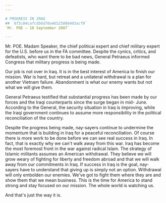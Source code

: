```yaml
---
---

# PROGRESS IN IRAQ
## `6f5c84cafcd56d70a46525886465acf9`
`Mr. POE — 10 September 2007`

---
```



Mr. POE. Madam Speaker, the chief politicai expert and chief military 
expert for the U.S. before us in the FA committee. Despite the cynics, 
critics, and defeatists, who want there to be bad news, General 
Petraeus informed Congress that military progress is being made.

Our job is not over in Iraq. It is in the best interest of America to 
finish our mission. War is hard, but retreat and a unilateral 
withdrawal is a plan for another Vietnam failure. Abandonment is what 
our enemy wants but not what we will give them.

General Petraeus testified that substantial progress has been made by 
our forces and the Iraqi counterparts since the surge began in mid-
June. According to the General, the security situation in Iraq is 
improving, while the Iraqi government continues to assume more 
responsibility in the political reconciliation of the country.

Despite the progress being made, nay-sayers continue to undermine the 
momentum that is building in Iraq for a peaceful reconciliation. Of 
course there is more work to be done before we can see real success in 
Iraq. In fact, that is exactly why we can't walk away from this war. 
Iraq has become the most foremost front in the war against radical 
Islam. The strategy of Islamic militants assumes an American 
withdrawal. They believe we will grow weary of fighting for liberty and 
freedom abroad and that we will walk away from our commitments in Iraq. 
If success in Iraq is the goal, nay-sayers have to understand that 
giving up is simply not an option. Withdrawal will only embolden our 
enemies. We've got to fight them where they are and show them that we 
mean business. This is the time for America to stand strong and stay 
focused on our mission. The whole world is watching us.

And that's just the way it is.
